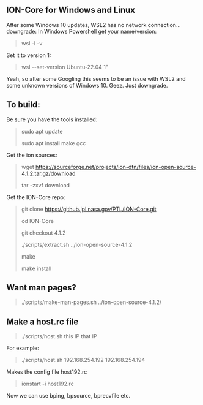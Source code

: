 ## ION-Core for Windows and Linux

After some Windows 10 updates, WSL2 has no network connection... downgrade:
In Windows Powershell get your name/version:
> wsl -l -v

Set it to version 1:
> wsl --set-version Ubuntu-22.04 1"

Yeah, so after some Googling this seems to be an issue with WSL2 and some unknown versions of Windows 10. Geez. Just downgrade.

## To build:

Be sure you have the tools installed:
> sudo apt update
>
> sudo apt install make gcc

Get the ion sources:

> wget https://sourceforge.net/projects/ion-dtn/files/ion-open-source-4.1.2.tar.gz/download
>
> tar -zxvf download

Get the ION-Core repo:

> git clone https://github.jpl.nasa.gov/PTL/ION-Core.git
>
> cd ION-Core
>
> git checkout 4.1.2
>
> ./scripts/extract.sh ../ion-open-source-4.1.2
>
> make
>
> make install

## Want man pages?
> ./scripts/make-man-pages.sh ../ion-open-source-4.1.2/

## Make a host.rc file

> ./scripts/host.sh this IP that IP 

For example:

> ./scripts/host.sh 192.168.254.192 192.168.254.194 

Makes the config file host192.rc

> ionstart -i host192.rc

Now we can use bping, bpsource, bprecvfile etc.
